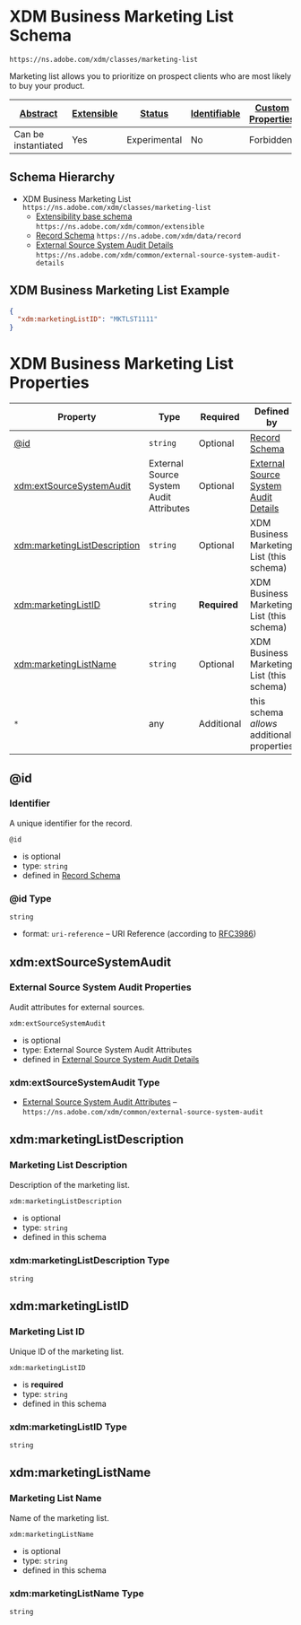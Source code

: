 
# XDM Business Marketing List Schema

```
https://ns.adobe.com/xdm/classes/marketing-list
```

Marketing list allows you to prioritize on prospect clients who are most likely to buy your product.

| [Abstract](../../../abstract.md) | [Extensible](../../../extensions.md) | [Status](../../../status.md) | [Identifiable](../../../id.md) | [Custom Properties](../../../extensions.md) | [Additional Properties](../../../extensions.md) | Defined In |
|----------------------------------|--------------------------------------|------------------------------|--------------------------------|---------------------------------------------|-------------------------------------------------|------------|
| Can be instantiated | Yes | Experimental | No | Forbidden | Permitted | [classes/b2b/marketing-list.schema.json](classes/b2b/marketing-list.schema.json) |
## Schema Hierarchy

* XDM Business Marketing List `https://ns.adobe.com/xdm/classes/marketing-list`
  * [Extensibility base schema](../../datatypes/extensible.schema.md) `https://ns.adobe.com/xdm/common/extensible`
  * [Record Schema](../../behaviors/record.schema.md) `https://ns.adobe.com/xdm/data/record`
  * [External Source System Audit Details](../../fieldgroups/shared/external-source-system-audit-details.schema.md) `https://ns.adobe.com/xdm/common/external-source-system-audit-details`


## XDM Business Marketing List Example
```json
{
  "xdm:marketingListID": "MKTLST1111"
}
```

# XDM Business Marketing List Properties

| Property | Type | Required | Defined by |
|----------|------|----------|------------|
| [@id](#id) | `string` | Optional | [Record Schema](../../behaviors/record.schema.md#id) |
| [xdm:extSourceSystemAudit](#xdmextsourcesystemaudit) | External Source System Audit Attributes | Optional | [External Source System Audit Details](../../fieldgroups/shared/external-source-system-audit-details.schema.md#xdmextsourcesystemaudit) |
| [xdm:marketingListDescription](#xdmmarketinglistdescription) | `string` | Optional | XDM Business Marketing List (this schema) |
| [xdm:marketingListID](#xdmmarketinglistid) | `string` | **Required** | XDM Business Marketing List (this schema) |
| [xdm:marketingListName](#xdmmarketinglistname) | `string` | Optional | XDM Business Marketing List (this schema) |
| `*` | any | Additional | this schema *allows* additional properties |

## @id
### Identifier

A unique identifier for the record.

`@id`
* is optional
* type: `string`
* defined in [Record Schema](../../behaviors/record.schema.md#id)

### @id Type


`string`
* format: `uri-reference` – URI Reference (according to [RFC3986](https://tools.ietf.org/html/rfc3986))






## xdm:extSourceSystemAudit
### External Source System Audit Properties

Audit attributes for external sources.

`xdm:extSourceSystemAudit`
* is optional
* type: External Source System Audit Attributes
* defined in [External Source System Audit Details](../../fieldgroups/shared/external-source-system-audit-details.schema.md#xdmextsourcesystemaudit)

### xdm:extSourceSystemAudit Type


* [External Source System Audit Attributes](../../datatypes/auditing/external-source-system-audit.schema.md) – `https://ns.adobe.com/xdm/common/external-source-system-audit`





## xdm:marketingListDescription
### Marketing List Description

Description of the marketing list.

`xdm:marketingListDescription`
* is optional
* type: `string`
* defined in this schema

### xdm:marketingListDescription Type


`string`






## xdm:marketingListID
### Marketing List ID

Unique ID of the marketing list.

`xdm:marketingListID`
* is **required**
* type: `string`
* defined in this schema

### xdm:marketingListID Type


`string`






## xdm:marketingListName
### Marketing List Name

Name of the marketing list.

`xdm:marketingListName`
* is optional
* type: `string`
* defined in this schema

### xdm:marketingListName Type


`string`





